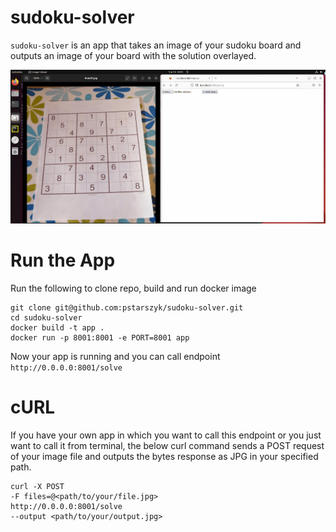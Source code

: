 # sudoku-solver

`sudoku-solver` is an app that takes an image of your sudoku board and outputs an image of your board with the solution overlayed.

![](https://github.com/pstarszyk/sudoku-solver/blob/main/docs/gifs/solver.gif)

# Run the App

Run the following to clone repo, build and run docker image

```
git clone git@github.com:pstarszyk/sudoku-solver.git
cd sudoku-solver
docker build -t app .
docker run -p 8001:8001 -e PORT=8001 app
```

Now your app is running and you can call endpoint `http://0.0.0.0:8001/solve`

# cURL

If you have your own app in which you want to call this endpoint or you just want to call it from terminal, the below curl command sends a POST request of your image file and outputs the bytes response as JPG in your specified path. 

```
curl -X POST 
-F files=@<path/to/your/file.jpg>
http://0.0.0.0:8001/solve
--output <path/to/your/output.jpg>
```
